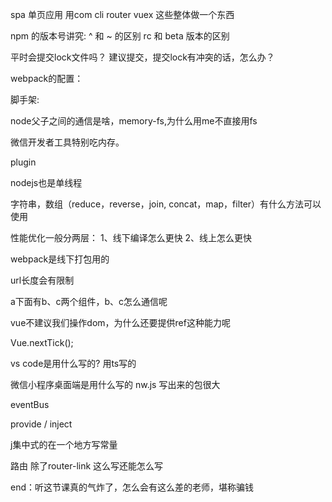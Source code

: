 <!-- Vue 项目实战 -->

spa 单页应用
用com cli router vuex 这些整体做一个东西


npm 的版本号讲究: 
^ 和 ~ 的区别
rc 和 beta 版本的区别


平时会提交lock文件吗？ 建议提交，提交lock有冲突的话，怎么办？

webpack的配置：

脚手架:

node父子之间的通信是啥，memory-fs,为什么用me不直接用fs

微信开发者工具特别吃内存。

plugin

nodejs也是单线程

字符串，数组（reduce，reverse，join, concat，map，filter）有什么方法可以使用

性能优化一般分两层：
1、线下编译怎么更快
2、线上怎么更快

webpack是线下打包用的

url长度会有限制

a下面有b、c两个组件，b、c怎么通信呢

vue不建议我们操作dom，为什么还要提供ref这种能力呢

Vue.nextTick();

vs code是用什么写的?   用ts写的

微信小程序桌面端是用什么写的  nw.js 写出来的包很大

eventBus

provide / inject

j集中式的在一个地方写常量


路由 除了router-link 这么写还能怎么写


end：听这节课真的气炸了，怎么会有这么差的老师，堪称骗钱



